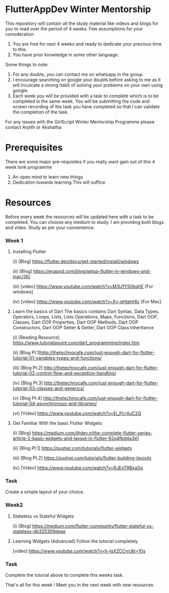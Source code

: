 # FlutterAppDev Winter Mentorship
This repository will contain all the study material like videos and blogs for you to read over the period of 4 weeks. Few assumptions for your consideration
1. You are free for next 4 weeks and ready to dedicate your precious time to this.
2. You have prior knowledge in some other language.

Some things to note:
1. For any doubts, you can contact me on whatsapp in the group.
2. I encourage searching on google your doubts before asking to me as it will inculcate a strong habit of solving your problems on your own using google.
3. Each week you will be provided with a task to complete which is to be completed in the same week. You will be submitting the code and screen recording of the task you have completed so that I can validate the completion of the task.

For any issues with the GirlScript Winter Mentorship Programme please contact Arpith or Akshatha.

# Prerequisites 
There are some major pre-requisites if you really want gain out of this 4 week lonk programme
1. An open mind to learn new things
2. Dedication towards learning
This will suffice 

# Resources 
Before every week the resources will be updated here with a task to be completed. You can choose any medium to study. I am providing both blogs and video. Study as per your convenience.
### Week 1
1. Installing Flutter 
 
   (i) [Blog] https://flutter.dev/docs/get-started/install/windows 
 
   (ii) [Blog] https://enappd.com/blog/setup-flutter-in-windows-and-mac/36/
 
   (iii) [video] https://www.youtube.com/watch?v=M3UfYS0bqhE [For windows]
 
   (iv) [video] https://www.youtube.com/watch?v=Xy-qHlaHr6c [For Mac]

2. Learn the basics of Dart
The basics contains
Dart Syntax, Data Types, Operators, Loops, Lists, Lists Operations, Maps, Functions, Dart OOP, Classes, Dart OOP Properties, Dart OOP Methods, Dart OOP Constructors, Dart OOP Setter & Getter, Dart OOP Class Inheritance
 
   (i) [Reading Resource] https://www.tutorialspoint.com/dart_programming/index.htm
 
   (ii) [Blog Pt.1]http://thetechnocafe.com/just-enough-dart-for-flutter-tutorial-01-variables-types-and-functions/
 
   (iii) [Blog Pt.2] http://thetechnocafe.com/just-enough-dart-for-flutter-tutorial-02-control-flow-and-exception-handling/
 
   (iv) [Blog Pt.3] http://thetechnocafe.com/just-enough-dart-for-flutter-tutorial-03-classes-and-generics/
 
   (v) [Blog Pt.4] http://thetechnocafe.com/just-enough-dart-for-flutter-tutorial-04-asynchronous-and-libraries/
 
   (vi) [Video] https://www.youtube.com/watch?v=Ej_Pcr4uC2Q

3. Get Familiar With the basic Flutter Widgets
 
   (i) [Blog] https://medium.com/@dev.n/the-complete-flutter-series-article-2-basic-widgets-and-layout-in-flutter-92a4fbd4a3e1
 
   (ii) [Blog Pt.1] https://pusher.com/tutorials/flutter-widgets
 
   (iii) [Blog Pt.2] https://pusher.com/tutorials/flutter-building-layouts
 
   (iv) [Video] https://www.youtube.com/watch?v=RJEnTRBxaSg

### Task
Create a simple layout of your choice.


### Week2
1. Stateless vs Stateful Widgets

   (i) [Blog] https://medium.com/flutter-community/flutter-stateful-vs-stateless-db325309deae
   
2. Learning Widgets (Advanced)
Follow the tutorial completely 

    [video] https://www.youtube.com/watch?v=h-igXZCCrrc&t=10s
    
### Task
Complete the tutorial above to complete this weeks task.

That's all for this week ! Meet you in the next week with new resources

